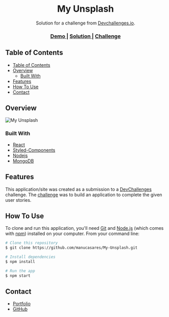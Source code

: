 <h1 align="center">My Unsplash</h1>

<div align="center">
   Solution for a challenge from  <a href="http://devchallenges.io" target="_blank">Devchallenges.io</a>.
</div>

<div align="center">
  <h3>
    <a href="https://my-unsplash-manucasares.netlify.app/">
      Demo
    </a>
    <span> | </span>
    <a href="https://devchallenges.io/solutions/po1E85SBVTkJQQ2AVayc">
      Solution
    </a>
    <span> | </span>
    <a href="https://devchallenges.io/challenges/rYyhwJAxMfES5jNQ9YsP">
      Challenge
    </a>
  </h3>
</div>

<!-- TABLE OF CONTENTS -->

## Table of Contents

- [Table of Contents](#table-of-contents)
- [Overview](#overview)
  - [Built With](#built-with)
- [Features](#features)
- [How To Use](#how-to-use)
- [Contact](#contact)

<!-- OVERVIEW -->

## Overview

![My Unsplash](https://i.imgur.com/3SA4ER7.png)

### Built With

- [React](https://reactjs.org/)
- [Styled-Components](https://styled-components.com/)
- [Nodejs](https://nodejs.org/es/)
- [MongoDB](https://www.mongodb.com/)

## Features

This application/site was created as a submission to a [DevChallenges](https://devchallenges.io/challenges) challenge. The [challenge](https://devchallenges.io/challenges/rYyhwJAxMfES5jNQ9YsP) was to build an application to complete the given user stories.

## How To Use

To clone and run this application, you'll need [Git](https://git-scm.com) and [Node.js](https://nodejs.org/en/download/) (which comes with [npm](http://npmjs.com)) installed on your computer. From your command line:

```bash
# Clone this repository
$ git clone https://github.com/manucasares/My-Unsplash.git

# Install dependencies
$ npm install

# Run the app
$ npm start
```

## Contact

- [Portfolio](https://portfolio-manuelcasares.netlify.app/)
- [GitHub](https://github.com/manucasares)
